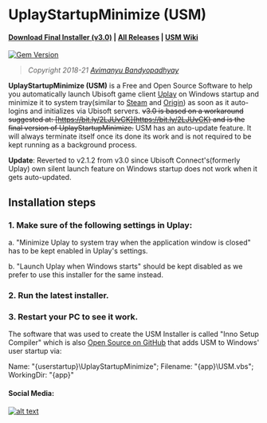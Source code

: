 # UplayStartupMinimize (USM)

#### **[Download Final Installer (v3.0)](https://github.com/avimanyu786/UplayStartupMinimize/releases/download/v3.0/UplayStartupMinimize_v3.0_Final_Installer.exe)**   |   **[All Releases](https://github.com/avimanyu786/UplayStartupMinimize/releases)**   |   **[USM Wiki](https://github.com/avimanyu786/UplayStartupMinimize/wiki)**

[![Gem Version](https://badge.fury.io/rb/beautiful-jekyll-theme.svg)](https://badge.fury.io/rb/beautiful-jekyll-theme)

> *Copyright 2018-21 [Avimanyu Bandyopadhyay](https://raw.githubusercontent.com/avimanyu786/UplayStartupMinimize/master/AUTHORS.txt)*

**UplayStartupMinimize (USM)** is a Free and Open Source Software to help you automatically launch Ubisoft game client [Uplay](https://uplay.ubi.com/) on Windows startup and minimize it to system tray(similar to [Steam](https://store.steampowered.com/about/) and [Origin](https://www.origin.com/ind/en-us/store/download)) as soon as it auto-logins and initializes via Ubisoft servers.  <strike>v3.0 is based on a workaround suggested at: [https://bit.ly/2LJUvCK](https://bit.ly/2LJUvCK) and is the final version of UplayStartupMinimize.</strike> USM has an auto-update feature. It will always terminate itself once its done its work and is not required to be kept running as a background process.

**Update**: Reverted to v2.1.2 from v3.0 since Ubisoft Connect's(formerly Uplay) own silent launch feature on Windows startup does not work when it gets auto-updated.

## Installation steps

### 1. Make sure of the following settings in Uplay:

a. "Minimize Uplay to system tray when the application window is closed" has to be kept enabled in Uplay's settings.

b. "Launch Uplay when Windows starts" should be kept disabled as we prefer to use this installer for the same instead.

### 2. Run the latest installer.

### 3. Restart your PC to see it work.

The software that was used to create the USM Installer is called "Inno Setup Compiler" which is also [Open Source on GitHub](https://github.com/jrsoftware/issrc) that adds USM to Windows' user startup via:

Name: "{userstartup}\UplayStartupMinimize"; Filename: "{app}\USM.vbs"; WorkingDir: "{app}"

#### Social Media:

<!-- Please don't remove this: Grab your social icons from https://github.com/carlsednaoui/gitsocial -->

<!-- display the social media buttons in your README -->

[![alt text][2.1]][2] 


<!-- links to social media icons -->
<!-- no need to change these -->

<!-- icons with padding -->

[2.1]: https://i.imgur.com/P3YfQoD.png (facebook icon with padding)

<!-- icons without padding -->

[2.2]: https://i.imgur.com/fep1WsG.png (facebook icon without padding)

<!-- links to your social media accounts -->
<!-- update these accordingly -->

[2]: https://www.facebook.com/UplayStartupMinimize

<!-- Please don't remove this: Grab your social icons from https://github.com/carlsednaoui/gitsocial -->

